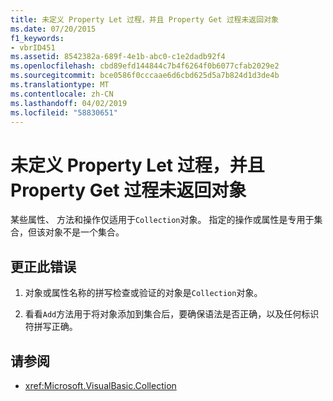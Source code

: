 ```yaml
---
title: 未定义 Property Let 过程，并且 Property Get 过程未返回对象
ms.date: 07/20/2015
f1_keywords:
- vbrID451
ms.assetid: 8542382a-689f-4e1b-abc0-c1e2dadb92f4
ms.openlocfilehash: cbd89efd144844c7b4f6264f0b6077cfab2029e2
ms.sourcegitcommit: bce0586f0cccaae6d6cbd625d5a7b824d1d3de4b
ms.translationtype: MT
ms.contentlocale: zh-CN
ms.lasthandoff: 04/02/2019
ms.locfileid: "58830651"
---
```

# <a name="property-let-procedure-not-defined-and-property-get-procedure-did-not-return-an-object"></a>未定义 Property Let 过程，并且 Property Get 过程未返回对象
某些属性、 方法和操作仅适用于`Collection`对象。 指定的操作或属性是专用于集合，但该对象不是一个集合。  
  
## <a name="to-correct-this-error"></a>更正此错误  
  
1.  对象或属性名称的拼写检查或验证的对象是`Collection`对象。  
  
2.  看看`Add`方法用于将对象添加到集合后，要确保语法是否正确，以及任何标识符拼写正确。  
  
## <a name="see-also"></a>请参阅

- <xref:Microsoft.VisualBasic.Collection>
